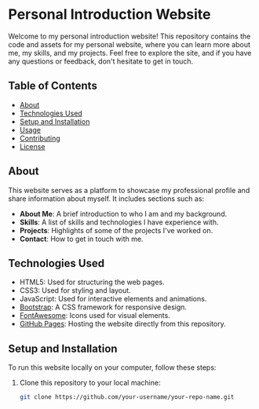 # Personal Introduction Website

Welcome to my personal introduction website! This repository contains the code and assets for my personal website, where you can learn more about me, my skills, and my projects. Feel free to explore the site, and if you have any questions or feedback, don't hesitate to get in touch.

## Table of Contents

- [About](#about)
- [Technologies Used](#technologies-used)
- [Setup and Installation](#setup-and-installation)
- [Usage](#usage)
- [Contributing](#contributing)
- [License](#license)

## About

This website serves as a platform to showcase my professional profile and share information about myself. It includes sections such as:

- **About Me**: A brief introduction to who I am and my background.
- **Skills**: A list of skills and technologies I have experience with.
- **Projects**: Highlights of some of the projects I've worked on.
- **Contact**: How to get in touch with me.

## Technologies Used

- HTML5: Used for structuring the web pages.
- CSS3: Used for styling and layout.
- JavaScript: Used for interactive elements and animations.
- [Bootstrap](https://getbootstrap.com/): A CSS framework for responsive design.
- [FontAwesome](https://fontawesome.com/): Icons used for visual elements.
- [GitHub Pages](https://pages.github.com/): Hosting the website directly from this repository.

## Setup and Installation

To run this website locally on your computer, follow these steps:

1. Clone this repository to your local machine:

   ```bash
   git clone https://github.com/your-username/your-repo-name.git
